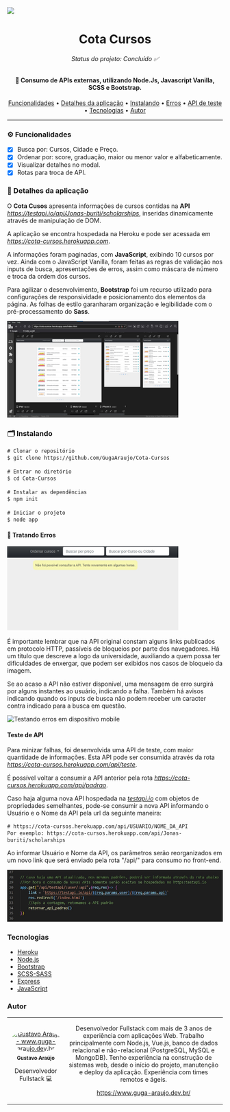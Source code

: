 <img id="licenca" src="https://img.shields.io/badge/Licen%C3%A7a-MIT-green"/>
<h1 align="center">Cota Cursos</h1>
 <h6 align="center" id="status"> 
  Status do projeto: Concluído ✅
</h6>
<h4 align="center">🔗 Consumo de APIs externas, utilizando Node.Js, Javascript Vanilla, SCSS e Bootstrap.</h4>

<p align="center">
  <a href="#features">Funcionalidades</a> • 
 <a href="#sobre">Detalhes da aplicação</a> •
  <a href="#install">Instalando</a> • 
  <a href="#erros">Erros</a> • 
  <a href="#API_teste">API de teste</a> •
 <a href="#tecnologias">Tecnologias</a> • 
 <a href="#autor">Autor</a>
</p>

<hr>

<h3 id="features">⚙️ Funcionalidades</h3>

- [x] Busca por: Cursos, Cidade e Preço.
- [x] Ordenar por: score, graduação, maior ou menor valor e alfabeticamente.
- [x] Visualizar detalhes no modal.
- [X] Rotas para troca de API.

<h3 id="sobre">🔖 Detalhes da aplicação</h3>

O **Cota Cusos** apresenta informações de cursos contidas na **API** *https://testapi.io/api/Jonas-buriti/scholarships*, inseridas dinamicamente através de manipulação de DOM.

A aplicação se encontra hospedada na Heroku e pode ser acessada em *https://cota-cursos.herokuapp.com*.

A informações foram paginadas, com **JavaScript**, exibindo 10 cursos por vez. Ainda com o JavaScript Vanilla, foram feitas as regras de validação nos inputs de busca, apresentações de erros, assim como máscara de número e troca da ordem dos cursos.

Para agilizar o desenvolvimento, **Bootstrap** foi um recurso utilizado para configurações de responsividade e posicionamento dos elementos da página. As folhas de estilo garanharam organização e legibilidade com o pré-processamento do **Sass**.

<img width="400" src="https://raw.githubusercontent.com/GugaAraujo/Cota-Cursos/main/public/assets/cota-cursos_desktop.jpg" alt="Testando responsividade com o app Responsively"/>
<h3 id="install">🗂 Instalando</h3>

    # Clonar o repositório
    $ git clone https://github.com/GugaAraujo/Cota-Cursos

    # Entrar no diretório
    $ cd Cota-Cursos

    # Instalar as dependências
    $ npm init

    # Iniciar o projeto
    $ node app
    
<h4 id="erros">🚫 Tratando Erros</h4>

<img width="400" src="https://raw.githubusercontent.com/GugaAraujo/Cota-Cursos/main/public/assets/erro_api.jpg" alt="Testando erro em leitura de API"/>

É importante lembrar que na API original constam alguns links publicados em protocolo HTTP, passíveis de bloqueios por parte dos navegadores. Há um título que descreve a logo da universidade, auxiliando a quem possa ter dificuldades de enxergar, que podem ser exibidos nos casos de bloqueio da imagem.

Se ao acaso a API não estiver disponível, uma mensagem de erro surgirá por alguns instantes ao usuário, indicando a falha.
Também há avisos indicando quando os inputs de busca não podem receber um caracter contra indicado para a busca em questão.

<img width="160" src="https://raw.githubusercontent.com/GugaAraujo/Cota-Cursos/main/public/assets/cota-cursos.gif" alt="Testando erros em dispositivo mobile"/>


<h4 id="API_teste"> Teste de API</h4>
Para minizar falhas, foi desenvolvida uma API de teste, com maior quantidade de informações. Esta API pode ser consumida através da rota <a href="https://cota-cursos.herokuapp.com/api/teste"><i>https://cota-cursos.herokuapp.com/api/teste</i></a>.

É possível voltar a consumir a API anterior pela rota <a href="https://cota-cursos.herokuapp.com/api/padrao"><i>https://cota-cursos.herokuapp.com/api/padrao</i></a>.

Caso haja alguma nova API hospedada na <a href="https://testapi.io">*testapi.io*</a> com objetos de propriedades semelhantes, pode-se consumir a nova API informando o Usuário e o Nome da API pela url da seguinte maneira:

    # https://cota-cursos.herokuapp.com/api/USUARIO/NOME_DA_API
    Por exemplo: https://cota-cursos.herokuapp.com/api/Jonas-buriti/scholarships
    
Ao informar Usuário e Nome da API, os parâmetros serão reorganizados em um novo link que será enviado pela rota "/api/" para consumo no front-end.

<img width="760" src="https://raw.githubusercontent.com/GugaAraujo/Cota-Cursos/main/public/assets/custom_api.jpg" alt="API customizada"/>


<h3 id="tecnologias"> Tecnologias</h3>

- [Heroku](https://www.heroku.com/about)
- [Node.js](https://nodejs.org/en/)
- [Bootstrap](https://getbootstrap.com/)
- [SCSS-SASS](https://sass-lang.com/)
- [Express](https://expressjs.com/pt-br/)
- [JavaScript](https://www.javascript.com/)


<h3 id="autor">Autor</h3>
<table>
  <tr>
    <td align="center"><a href="https://www.guga-araujo.dev.br/"><img style="border-radius: 50%;" src="https://www.guga-araujo.dev.br/assets/images/perfil.jpg" width="100px;" alt="Gustavo Araújo - www.guga-araujo.dev.br"/><br /><sub><b>Gustavo Araújo</b></sub></a><br /><p>Desenvolvedor Fullstack 💻</p></td>
    <td align="center"><p> 
     Desenvolvedor Fullstack com mais de 3 anos de experiência com aplicações Web. Trabalho principalmente com Node.js, Vue.js, banco de dados relacional e não-relacional (PostgreSQL, MySQL e MongoDB). Tenho experiência na construção de sistemas web, desde o início do projeto, manutenção e deploy da aplicação. Experiência com times remotos e ágeis.

https://www.guga-araujo.dev.br/
</td>
   </tr>
</table>
